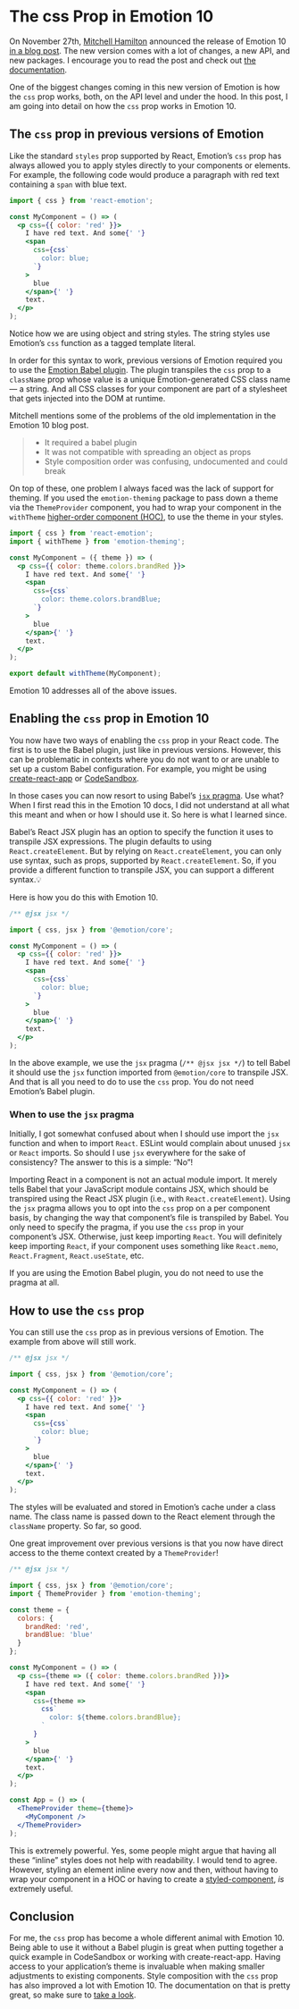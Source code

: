 # The css Prop in Emotion 10

On November 27th, [Mitchell Hamilton](https://twitter.com/mitchellhamiltn)
announced the release of Emotion 10
[in a blog post](https://medium.com/emotion-js/announcing-emotion-10-f1a4b17b8ccd).
The new version comes with a lot of changes, a new API, and new packages. I
encourage you to read the post and check out
[the documentation](https://emotion.sh/docs/@emotion/core).

One of the biggest changes coming in this new version of Emotion is how the
`css` prop works, both, on the API level and under the hood. In this post, I am
going into detail on how the `css` prop works in Emotion 10.

## The `css` prop in previous versions of Emotion

Like the standard `styles` prop supported by React, Emotion’s `css` prop has
always allowed you to apply styles directly to your components or elements. For
example, the following code would produce a paragraph with red text containing a
`span` with blue text.

```jsx
import { css } from 'react-emotion';

const MyComponent = () => (
  <p css={{ color: 'red' }}>
    I have red text. And some{' '}
    <span
      css={css`
        color: blue;
      `}
    >
      blue
    </span>{' '}
    text.
  </p>
);
```

Notice how we are using object and string styles. The string styles use
Emotion’s `css` function as a tagged template literal.

In order for this syntax to work, previous versions of Emotion required you to
use the [Emotion Babel plugin](#). The plugin transpiles the `css` prop to a
`className` prop whose value is a unique Emotion-generated CSS class name — a
string. And all CSS classes for your component are part of a stylesheet that
gets injected into the DOM at runtime.

Mitchell mentions some of the problems of the old implementation in the Emotion
10 blog post.

> - It required a babel plugin
> - It was not compatible with spreading an object as props
> - Style composition order was confusing, undocumented and could break

On top of these, one problem I always faced was the lack of support for theming.
If you used the `emotion-theming` package to pass down a theme via the
`ThemeProvider` component, you had to wrap your component in the `withTheme`
[higher-order component (HOC)](https://reactjs.org/docs/higher-order-components.html),
to use the theme in your styles.

```jsx
import { css } from 'react-emotion';
import { withTheme } from 'emotion-theming';

const MyComponent = ({ theme }) => (
  <p css={{ color: theme.colors.brandRed }}>
    I have red text. And some{' '}
    <span
      css={css`
        color: theme.colors.brandBlue;
      `}
    >
      blue
    </span>{' '}
    text.
  </p>
);

export default withTheme(MyComponent);
```

Emotion 10 addresses all of the above issues.

## Enabling the `css` prop in Emotion 10

You now have two ways of enabling the `css` prop in your React code. The first
is to use the Babel plugin, just like in previous versions. However, this can be
problematic in contexts where you do not want to or are unable to set up a
custom Babel configuration. For example, you might be using
[create-react-app](https://facebook.github.io/create-react-app/) or
[CodeSandbox](https://codesandbox.io).

In those cases you can now resort to using Babel’s
[`jsx` pragma](https://babeljs.io/docs/en/babel-plugin-transform-react-jsx#pragma).
Use what? When I first read this in the Emotion 10 docs, I did not understand at
all what this meant and when or how I should use it. So here is what I learned
since.

Babel’s React JSX plugin has an option to specify the function it uses to
transpile JSX expressions. The plugin defaults to using `React.createElement`.
But by relying on `React.createElement`, you can only use syntax, such as props,
supported by `React.createElement`. So, if you provide a different function to
transpile JSX, you can support a different syntax.💡

Here is how you do this with Emotion 10.

```jsx
/** @jsx jsx */

import { css, jsx } from '@emotion/core';

const MyComponent = () => (
  <p css={{ color: 'red' }}>
    I have red text. And some{' '}
    <span
      css={css`
        color: blue;
      `}
    >
      blue
    </span>{' '}
    text.
  </p>
);
```

In the above example, we use the `jsx` pragma (`/** @jsx jsx */`) to tell Babel
it should use the `jsx` function imported from `@emotion/core` to transpile JSX.
And that is all you need to do to use the `css` prop. You do not need Emotion’s
Babel plugin.

### When to use the `jsx` pragma

Initially, I got somewhat confused about when I should use import the `jsx`
function and when to import `React`. ESLint would complain about unused `jsx` or
`React` imports. So should I use `jsx` everywhere for the sake of consistency?
The answer to this is a simple: “No”!

Importing React in a component is not an actual module import. It merely tells
Babel that your JavaScript module contains JSX, which should be transpired using
the React JSX plugin (i.e., with `React.createElement`). Using the `jsx` pragma
allows you to opt into the `css` prop on a per component basis, by changing the
way that component’s file is transpiled by Babel. You only need to specify the
pragma, if you use the `css` prop in your component’s JSX. Otherwise, just keep
importing `React`. You will definitely keep importing `React`, if your component
uses something like `React.memo`, `React.Fragment`, `React.useState`, etc.

If you are using the Emotion Babel plugin, you do not need to use the pragma at
all.

## How to use the `css` prop

You can still use the `css` prop as in previous versions of Emotion. The example
from above will still work.

```jsx
/** @jsx jsx */

import { css, jsx } from '@emotion/core’;

const MyComponent = () => (
  <p css={{ color: 'red' }}>
    I have red text. And some{' '}
    <span
      css={css`
        color: blue;
      `}
    >
      blue
    </span>{' '}
    text.
  </p>
);
```

The styles will be evaluated and stored in Emotion’s cache under a class name.
The class name is passed down to the React element through the `className`
property. So far, so good.

One great improvement over previous versions is that you now have direct access
to the theme context created by a `ThemeProvider`!

```jsx
/** @jsx jsx */

import { css, jsx } from '@emotion/core';
import { ThemeProvider } from 'emotion-theming';

const theme = {
  colors: {
    brandRed: 'red',
    brandBlue: 'blue'
  }
};

const MyComponent = () => (
  <p css={theme => ({ color: theme.colors.brandRed })}>
    I have red text. And some{' '}
    <span
      css={theme =>
        css`
          color: ${theme.colors.brandBlue};
        `
      }
    >
      blue
    </span>{' '}
    text.
  </p>
);

const App = () => (
  <ThemeProvider theme={theme}>
    <MyComponent />
  </ThemeProvider>
);
```

This is extremely powerful. Yes, some people might argue that having all these
“inline” styles does not help with readability. I would tend to agree. However,
styling an element inline every now and then, without having to wrap your
component in a HOC or having to create a
[styled-component](https://emotion.sh/docs/styled), _is_ extremely useful.

## Conclusion

For me, the `css` prop has become a whole different animal with Emotion 10.
Being able to use it without a Babel plugin is great when putting together a
quick example in CodeSandbox or working with create-react-app. Having access to
your application’s theme is invaluable when making smaller adjustments to
existing components. Style composition with the `css` prop has also improved a
lot with Emotion 10. The documentation on that is pretty great, so make sure to
[take a look](https://emotion.sh/docs/css-prop#style-precedence).
